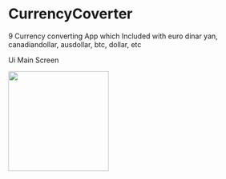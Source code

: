 
# CurrencyCoverter
9 Currency converting App which Included with euro dinar yan, canadiandollar, ausdollar, btc, dollar, etc


Ui Main Screen

<img src="https://user-images.githubusercontent.com/85472717/132079694-814c2a56-2c30-4cfc-93ad-89ac2a45d72f.png" width="200">

